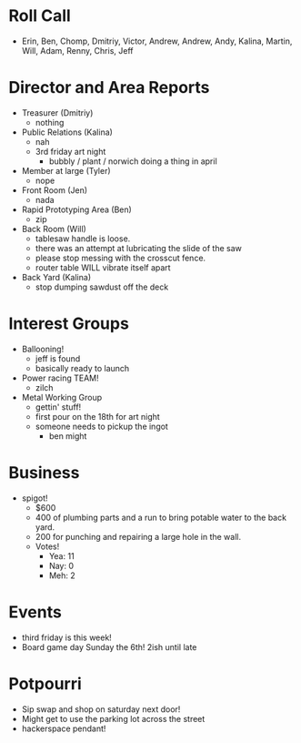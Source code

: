 # Roll Call

- Erin, Ben, Chomp, Dmitriy, Victor, Andrew, Andrew, Andy, Kalina, Martin, Will, Adam, Renny, Chris, Jeff
# Director and Area Reports

- Treasurer (Dmitriy)
  - nothing
- Public Relations (Kalina)
  - nah
  - 3rd friday art night
    - bubbly / plant / norwich doing a thing in april
- Member at large (Tyler)
  - nope
- Front Room (Jen)
  - nada
- Rapid Prototyping Area (Ben)
  - zip
- Back Room (Will)
  - tablesaw handle is loose.
  - there was an attempt at lubricating the slide of the saw
  - please stop messing with the crosscut fence.
  - router table WILL vibrate itself apart
- Back Yard (Kalina)
  - stop dumping sawdust off the deck
# Interest Groups
- Ballooning!
  - jeff is found
  - basically ready to launch
- Power racing TEAM!
  - zilch
- Metal Working Group
  - gettin' stuff!
  - first pour on the 18th for art night
  - someone needs to pickup the ingot
    - ben might
# Business
  - spigot!
    - $600
    - 400 of plumbing parts and a run to bring potable water to the back yard.
    - 200 for punching and repairing a large hole in the wall.
    - Votes!
      - Yea: 11
      - Nay: 0
      - Meh: 2
# Events
  - third friday is this week!
  - Board game day Sunday the 6th! 2ish until late

# Potpourri 
  - Sip swap and shop on saturday next door!
  - Might get to use the parking lot across the street
  - hackerspace pendant!
 
